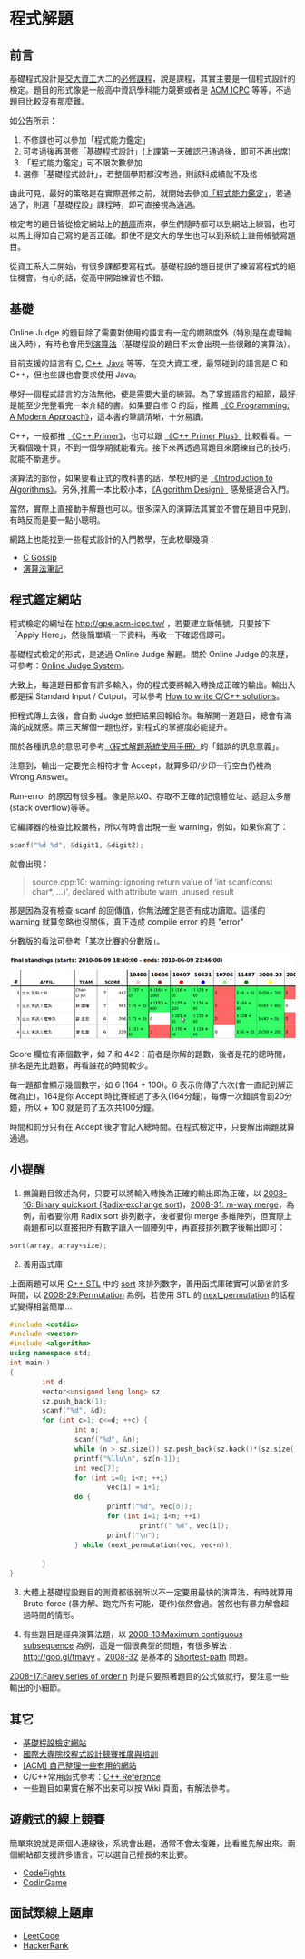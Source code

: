 # 程式解題

## 前言

基礎程式設計是[交大資工](http://www.cs.nctu.edu.tw/)大二的[必修課程](http://www.cs.nctu.edu.tw/cswebsite/education/undergraduate/course#course_rule)，說是課程，其實主要是一個程式設計的檢定。題目的形式像是一般高中資訊學科能力競賽或者是 [ACM ICPC](http://chinese.engadget.com/2009/03/16/interview-acm-contest-team-in-ntu/) 等等，不過題目比較沒有那麼難。

如公告所示：

1.    不修課也可以參加「程式能力鑑定」
2.   可考過後再選修「基礎程式設計」(上課第一天確認己通過後，即可不再出席)
3.   「程式能力鑑定」可不限次數參加
4.   選修「基礎程式設計」，若整個學期都沒考過，則該科成績就不及格

由此可見，最好的策略是在實際選修之前，就開始去參加[「程式能力鑑定」](http://gpe.acm-icpc.tw/)，若通過了，則選「基礎程設」課程時，即可直接視為通過。

檢定考的題目皆從檢定網站上的[題庫](http://gpe.acm-icpc.tw/)而來，學生們隨時都可以到網站上練習，也可以馬上得知自己寫的是否正確。即使不是交大的學生也可以到系統上註冊帳號寫題目。

從資工系大二開始，有很多課都要寫程式。基礎程設的題目提供了練習寫程式的絕佳機會。有心的話，從高中開始練習也不錯。

## 基礎

Online Judge 的題目除了需要對使用的語言有一定的嫻熟度外（特別是在處理輸出入時），有時也會用到[演算法](http://en.wikipedia.org/wiki/Algorithm)（基礎程設的題目不太會出現一些很難的演算法）。

目前支援的語言有 [C](http://en.wikipedia.org/wiki/C_%28programming_language%29), [C++](http://en.wikipedia.org/wiki/C%2B%2B), [Java](http://en.wikipedia.org/wiki/Java_%28programming_language%29) 等等，在交大資工裡，最常碰到的語言是 C 和 C++，但也些課也會要求使用 Java。

學好一個程式語言的方法無他，便是需要大量的練習。為了掌握語言的細節，最好是能至少完整看完一本介紹的書。如果要自修 C 的話，推薦  [《C Programming: A Modern Approach》](http://www.anobii.com/books/C_Programming/9780393979503/01d43c0f2926ab73e7/)，這本書的筆調清晰，十分易讀。

C++，一般都推 [《C++ Primer》](http://www.anobii.com/books/C_Primer/9780201721485/00d73a0b9b1d04cd44/)，也可以跟 [《C++ Primer Plus》](http://www.anobii.com/books/C_Primer_Plus/9780672326974/01b0c574ef4c3cee80/) 比較看看。一天看個幾十頁，不到一個學期就能看完。接下來再透過寫題目來磨練自己的技巧，就能不斷進步。

演算法的部份，如果要看正式的教科書的話，學校用的是 [《Introduction to Algorithms》](http://www.anobii.com/books/Introduction_to_Algorithms/9780262033848/01d9ac2cad55a6c282/)。另外,推薦一本比較小本，[《Algorithm Design》](http://www.anobii.com/books/Algorithm_Design/9780321372918/014579928ca81253f3/) 感覺挺適合入門。

當然，實際上直接動手解題也可以。很多深入的演算法其實並不會在題目中見到，有時反而是要一點小聰明。

網路上也能找到一些程式設計的入門教學，在此枚舉幾項：

*   [C Gossip](http://openhome.cc/Gossip/CGossip/)
*   [演算法筆記](http://www.csie.ntnu.edu.tw/~u91029/index.html)


## 程式鑑定網站

程式檢定的網址在 http://gpe.acm-icpc.tw/ ，若要建立新帳號，只要按下「Apply Here」，然後簡單填一下資料，再收一下確認信即可。

基礎程式檢定的形式，是透過 Online Judge 解題。關於 Online Judge 的來歷，可參考：[Online Judge System](http://www.csie.ntnu.edu.tw/~u91029/oj.html)。

大致上，每道題目都會有許多輸入，你的程式要將輸入轉換成正確的輸出。輸出入都是採 Standard Input / Output，可以參考 [How to write C/C++ solutions](http://acm.timus.ru/help.aspx?topic=cpp)。

把程式傳上去後，會自動 Judge 並把結果回報給你。每解開一道題目，總會有滿滿的成就感。兩三天解個一題也好，對程式的掌握度必能提升。

關於各種訊息的意思可參考[〈程式解題系統使用手冊〉](http://judge.nccucs.org/UserGuide.jsp)的「錯誤的訊息意義」。

注意到，輸出一定要完全相符才會 Accept，就算多印/少印一行空白仍視為 Wrong Answer。

Run-error 的原因有很多種。像是除以0、存取不正確的記憶體位址、遞迴太多層(stack overflow)等等。

它編譯器的檢查比較嚴格，所以有時會出現一些 warning，例如，如果你寫了：

```cpp
scanf("%d %d", &digit1, &digit2);
```

就會出現：

> source.cpp:10: warning:
> ignoring return value of 'int scanf(const char*, ...)',
> declared with attribute warn_unused_result

那是因為沒有檢查 scanf 的回傳值，你無法確定是否有成功讀取。這樣的 warning 就算忽略也沒關係，真正造成 compile error 的是 "error"

分數版的看法可參考[「某次比賽的分數版」](http://gpe2.acm-icpc.tw/domjudge2/pct/scoreboard.php?cid=110)。

![分數版](../assets/bpc-score.png)

Score 欄位有兩個數字，如 7 和 442：前者是你解的題數，後者是花的總時間，排名是先比題數，再看誰花的時間較少。

每一題都會顯示幾個數字，如 6 (164 + 100)。6 表示你傳了六次(會一直記到解正確為止)，164是你 Accept 時比賽經過了多久(164分鐘)，每傳一次錯誤會罰20分鐘，所以 + 100 就是罰了五次共100分鐘。

時間和罰分只有在 Accept 後才會記入總時間。在程式檢定中，只要解出兩題就算通過。

## 小提醒

1.   無論題目敘述為何，只要可以將輸入轉換為正確的輸出即為正確，以 [2008-16: Binary quicksort (Radix-exchange sort)](http://gpe2.acm-icpc.tw/domjudge2/pct/showproblemtab.php?probid=2008-16&amp;cid=2)，[2008-31: m-way merge](http://gpe2.acm-icpc.tw/domjudge2/pct/showproblemtab.php?probid=2008-31&amp;cid=2)，為例，前者要你用 Radix sort 排列數字，後者要你 merge 多維陣列，但實際上兩題都可以直接把所有數字讀入一個陣列中，再直接排列數字後輸出即可：

```cpp
sort(array, array+size);
```

2.   善用函式庫

上面兩題可以用 [C++ STL](http://www.sgi.com/tech/stl/) 中的 [sort](http://www.sgi.com/tech/stl/sort.html) 來排列數字，善用函式庫確實可以節省許多時間，以 [2008-29:Permutation](http://gpe2.acm-icpc.tw/domjudge2/pct/showproblemtab.php?probid=2008-29&amp;cid=2) 為例，若使用 STL 的 [next_permutation](http://www.sgi.com/tech/stl/next_permutation.html) 的話程式變得相當簡單...

```cpp
#include <cstdio>
#include <vector>
#include <algorithm>
using namespace std;
int main()
{
        int d;
        vector<unsigned long long> sz;
        sz.push_back(1);
        scanf("%d", &d);
        for (int c=1; c<=d; ++c) {
                int n;
                scanf("%d", &n);
                while (n > sz.size()) sz.push_back(sz.back()*(sz.size()+1));
                printf("%llu\n", sz[n-1]);
                int vec[7];
                for (int i=0; i<n; ++i)
                        vec[i] = i+1;
                do {
                        printf("%d", vec[0]);
                        for (int i=1; i<n; ++i)
                                printf(" %d", vec[i]);
                        printf("\n");
                } while (next_permutation(vec, vec+n));

        }
}
```

3.   大體上基礎程設題目的測資都很弱所以不一定要用最快的演算法，有時就算用 Brute-force (暴力解、跑完所有可能，硬作)依然會過。當然也有暴力解會超過時間的情形。

4.   有些題目是經典演算法題，以 [2008-13:Maximum contiguous subsequence](http://gpe2.acm-icpc.tw/domjudge2/pct/showproblemtab.php?probid=2008-13&amp;cid=2) 為例，這是一個很典型的問題，有很多解法：http://goo.gl/tmavy 。[2008-32](http://gpe2.acm-icpc.tw/domjudge2/pct/showproblemtab.php?probid=2008-32&amp;cid=2) 是基本的 [Shortest-path](http://en.wikipedia.org/wiki/Shortest-path) 問題。

[2008-17:Farey series of order n](http://gpe2.acm-icpc.tw/domjudge2/pct/showproblemtab.php?probid=2008-17&amp;cid=2) 則是只要照著題目的公式做就行，要注意一些輸出的小細節。

## 其它

*   [基礎程設檢定網站](http://gpe.acm-icpc.tw)
*   [國際大專院校程式設計競賽推廣與培訓](http://ptc.moe.edu.tw)
*   [[ACM] 自己整理一些有用的網站](http://chchwy.blogspot.com/2008/09/acm_30.html)
*   C/C++常用函式參考：[C++ Reference](http://www.cppreference.com)
*   一些題目如果實在解不出來可以按 Wiki 頁面，有解法參考。

## 遊戲式的線上競賽

簡單來說就是兩個人連線後，系統會出題，通常不會太複雜，比看誰先解出來。兩個網站都支援許多語言，可以選自己擅長的來比賽。

* [CodeFights](https://codefights.com)
* [CodinGame](https://www.codingame.com/games)

## 面試類線上題庫

*   [LeetCode](https://leetcode.com/)
*   [HackerRank](hackerrank.com/)
